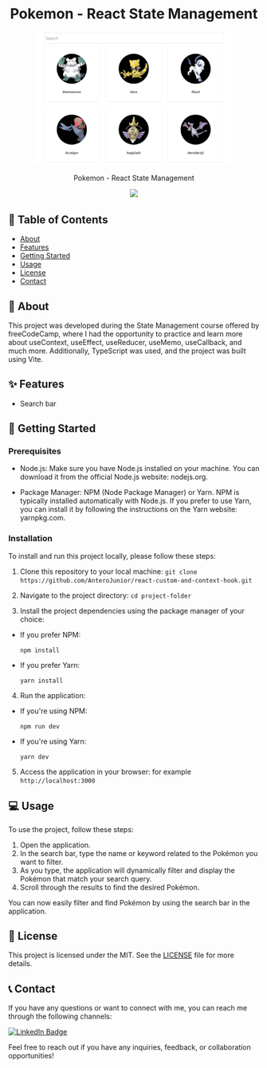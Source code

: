 <h1 align="center">Pokemon - React State Management</h1>

<p align="center">
  <img src="/src/images/wallpaper-pokemon.png" alt="Project Logo" width="400">
</p>

<p align="center">Pokemon - React State Management</p>
<p align='center'>
  <img src='https://img.shields.io/github/license/anterojunior/react-custom-and-context-hook' />
</p>

## 📖 Table of Contents
- [About](#about)
- [Features](#features)
- [Getting Started](#getting-started)
- [Usage](#usage)
- [License](#license)
- [Contact](#contact)

## 📜 About

This project was developed during the State Management course offered by freeCodeCamp, where I had the opportunity to practice and learn more about useContext, useEffect, useReducer, useMemo, useCallback, and much more. Additionally, TypeScript was used, and the project was built using Vite.

## ✨ Features

- Search bar

## 🚀 Getting Started

### Prerequisites

- Node.js: Make sure you have Node.js installed on your machine. You can download it from the official Node.js website: nodejs.org.

- Package Manager: NPM (Node Package Manager) or Yarn. NPM is typically installed automatically with Node.js. If you prefer to use Yarn, you can install it by following the instructions on the Yarn website: yarnpkg.com.

### Installation

To install and run this project locally, please follow these steps:

1. Clone this repository to your local machine:
``` git clone https://github.com/AnteroJunior/react-custom-and-context-hook.git ```

2. Navigate to the project directory: ``` cd project-folder ```

3. Install the project dependencies using the package manager of your choice:
- If you prefer NPM:
  ```
  npm install
  ```

- If you prefer Yarn:
  ```
  yarn install
  ```

4. Run the application:
- If you're using NPM:
  ```
  npm run dev
  ```

- If you're using Yarn:
  ```
  yarn dev
  ```

5. Access the application in your browser: for example ``` http://localhost:3000 ```

## 💻 Usage

To use the project, follow these steps:

1. Open the application.
2. In the search bar, type the name or keyword related to the Pokémon you want to filter.
3. As you type, the application will dynamically filter and display the Pokémon that match your search query.
4. Scroll through the results to find the desired Pokémon.

You can now easily filter and find Pokémon by using the search bar in the application.

## 📄 License

This project is licensed under the MIT. See the [LICENSE](./LICENSE) file for more details.

## 📞 Contact

If you have any questions or want to connect with me, you can reach me through the following channels:

[![LinkedIn Badge](https://img.shields.io/badge/-LinkedIn-blue?logo=linkedin)](https://www.linkedin.com/in/antero-arcanjo)

Feel free to reach out if you have any inquiries, feedback, or collaboration opportunities!

